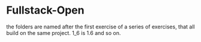 # Fullstack-Open
the folders are named after the first exercise of a series of exercises, that all build on the same project.
1_6 is 1.6 and so on.